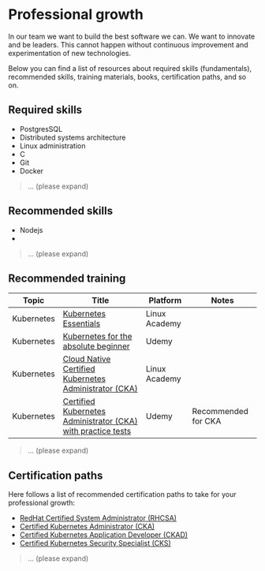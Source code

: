 # Professional growth

In our team we want to build the best software we can. We want to innovate and be leaders.
This cannot happen without continuous improvement and experimentation of new technologies.

Below you can find a list of resources about required skills (fundamentals),
recommended skills, training materials, books, certification paths, and so on.

## Required skills

- PostgresSQL
- Distributed systems architecture
- Linux administration
- C
- Git
- Docker
> ... (please expand)

## Recommended skills

- Nodejs
- 

> ... (please expand)

## Recommended training

| Topic | Title | Platform | Notes |
| ----- | ----- | -------- | ----- |
| Kubernetes | [Kubernetes Essentials](https://linuxacademy.com/cp/modules/view/id/281) | Linux Academy | |
| Kubernetes | [Kubernetes for the absolute beginner](https://www.udemy.com/share/1013LOBksZdlxQQ3o=/) | Udemy | |
| Kubernetes | [Cloud Native Certified Kubernetes Administrator (CKA)](https://linuxacademy.com/cp/modules/view/id/327) | Linux Academy | |
| Kubernetes | [Certified Kubernetes Administrator (CKA) with practice tests](https://www.udemy.com/share/101WmEBksZdlxQQ3o=/) | Udemy | Recommended for CKA |
> ... (please expand)

## Certification paths

Here follows a list of recommended certification paths to take for your professional growth:

- [RedHat Certified System Administrator (RHCSA)](https://www.redhat.com/en/services/certification/rhcsa)
- [Certified Kubernetes Administrator (CKA)](https://www.cncf.io/certification/cka/)
- [Certified Kubernetes Application Developer (CKAD)](https://www.cncf.io/certification/ckad/)
- [Certified Kubernetes Security Specialist (CKS)](https://www.cncf.io/certification/cks/)
> ... (please expand)



